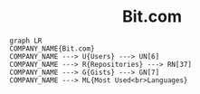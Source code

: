 <h1 align="center">Bit.com</h1>

```mermaid
graph LR
COMPANY_NAME{Bit.com}
COMPANY_NAME ---> U{Users} ---> UN[6]
COMPANY_NAME ---> R{Repositories} ---> RN[37]
COMPANY_NAME ---> G{Gists} ---> GN[7]
COMPANY_NAME ---> ML{Most Used<br>Languages}
```
